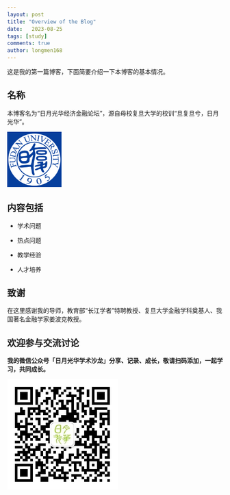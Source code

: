 ```yaml
---
layout: post
title: "Overview of the Blog"
date:   2023-08-25
tags: [study]
comments: true
author: longmen168
---
```


这是我的第一篇博客，下面简要介绍一下本博客的基本情况。

<!-- more -->

## 名称

本博客名为“日月光华经济金融论坛”，源自母校复旦大学的校训“旦复旦兮，日月光华”。

![复旦大学LOGO](https://raw.githubusercontent.com/longmen168/longmen168.github.io/main/images/fudan-logo.png)

## 内容包括

- 学术问题

- 热点问题

- 教学经验

- 人才培养  

## 致谢

在这里感谢我的导师，教育部“长江学者”特聘教授、复旦大学金融学科奠基人、我国著名金融学家姜波克教授。

## 欢迎参与交流讨论

**我的微信公众号「日月光华学术沙龙」分享、记录、成长，敬请扫码添加，一起学习，共同成长。**

![二维码](https://raw.githubusercontent.com/longmen168/longmen168.github.io/main/images/gongzhonghao.jpg)
